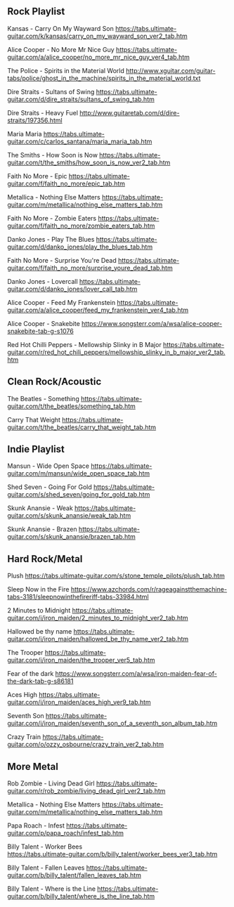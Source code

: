 ## Rock Playlist 

Kansas - Carry On My Wayward Son
https://tabs.ultimate-guitar.com/k/kansas/carry_on_my_wayward_son_ver2_tab.htm

Alice Cooper - No More Mr Nice Guy
https://tabs.ultimate-guitar.com/a/alice_cooper/no_more_mr_nice_guy_ver4_tab.htm

The Police - Spirits in the Material World
http://www.xguitar.com/guitar-tabs/police/ghost_in_the_machine/spirits_in_the_material_world.txt

Dire Straits - Sultans of Swing
https://tabs.ultimate-guitar.com/d/dire_straits/sultans_of_swing_tab.htm

Dire Straits - Heavy Fuel
http://www.guitaretab.com/d/dire-straits/197356.html

Maria Maria
https://tabs.ultimate-guitar.com/c/carlos_santana/maria_maria_tab.htm

The Smiths - How Soon is Now
https://tabs.ultimate-guitar.com/t/the_smiths/how_soon_is_now_ver2_tab.htm

Faith No More - Epic 
https://tabs.ultimate-guitar.com/f/faith_no_more/epic_tab.htm

Metallica - Nothing Else Matters
https://tabs.ultimate-guitar.com/m/metallica/nothing_else_matters_tab.htm

Faith No More - Zombie Eaters
https://tabs.ultimate-guitar.com/f/faith_no_more/zombie_eaters_tab.htm

Danko Jones - Play The Blues
https://tabs.ultimate-guitar.com/d/danko_jones/play_the_blues_tab.htm

Faith No More - Surprise You're Dead
https://tabs.ultimate-guitar.com/f/faith_no_more/surprise_youre_dead_tab.htm

Danko Jones - Lovercall
https://tabs.ultimate-guitar.com/d/danko_jones/lover_call_tab.htm

Alice Cooper - Feed My Frankenstein
https://tabs.ultimate-guitar.com/a/alice_cooper/feed_my_frankenstein_ver4_tab.htm

Alice Cooper - Snakebite
https://www.songsterr.com/a/wsa/alice-cooper-snakebite-tab-g-s1076

Red Hot Chilli Peppers - Mellowship Slinky in B Major
https://tabs.ultimate-guitar.com/r/red_hot_chili_peppers/mellowship_slinky_in_b_major_ver2_tab.htm

## Clean Rock/Acoustic

The Beatles - Something 
https://tabs.ultimate-guitar.com/t/the_beatles/something_tab.htm

Carry That Weight
https://tabs.ultimate-guitar.com/t/the_beatles/carry_that_weight_tab.htm

## Indie Playlist

Mansun - Wide Open Space
https://tabs.ultimate-guitar.com/m/mansun/wide_open_space_tab.htm

Shed Seven - Going For Gold
https://tabs.ultimate-guitar.com/s/shed_seven/going_for_gold_tab.htm

Skunk Anansie - Weak
https://tabs.ultimate-guitar.com/s/skunk_anansie/weak_tab.htm

Skunk Anansie - Brazen
https://tabs.ultimate-guitar.com/s/skunk_anansie/brazen_tab.htm

## Hard Rock/Metal

Plush
https://tabs.ultimate-guitar.com/s/stone_temple_pilots/plush_tab.htm

Sleep Now in the Fire 
https://www.azchords.com/r/rageagainstthemachine-tabs-3181/sleepnowinthefireriff-tabs-33984.html

2 Minutes to Midnight
https://tabs.ultimate-guitar.com/i/iron_maiden/2_minutes_to_midnight_ver2_tab.htm

Hallowed be thy name
https://tabs.ultimate-guitar.com/i/iron_maiden/hallowed_be_thy_name_ver2_tab.htm

The Trooper
https://tabs.ultimate-guitar.com/i/iron_maiden/the_trooper_ver5_tab.htm

Fear of the dark
https://www.songsterr.com/a/wsa/iron-maiden-fear-of-the-dark-tab-g-s86181

Aces High
https://tabs.ultimate-guitar.com/i/iron_maiden/aces_high_ver9_tab.htm

Seventh Son
https://tabs.ultimate-guitar.com/i/iron_maiden/seventh_son_of_a_seventh_son_album_tab.htm

Crazy Train 
https://tabs.ultimate-guitar.com/o/ozzy_osbourne/crazy_train_ver2_tab.htm

## More Metal

Rob Zombie - Living Dead Girl
https://tabs.ultimate-guitar.com/r/rob_zombie/living_dead_girl_ver2_tab.htm

Metallica - Nothing Else Matters
https://tabs.ultimate-guitar.com/m/metallica/nothing_else_matters_tab.htm

Papa Roach - Infest 
https://tabs.ultimate-guitar.com/p/papa_roach/infest_tab.htm

Billy Talent - Worker Bees  
https://tabs.ultimate-guitar.com/b/billy_talent/worker_bees_ver3_tab.htm

Billy Talent - Fallen Leaves
https://tabs.ultimate-guitar.com/b/billy_talent/fallen_leaves_tab.htm

Billy Talent - Where is the Line
https://tabs.ultimate-guitar.com/b/billy_talent/where_is_the_line_tab.htm
